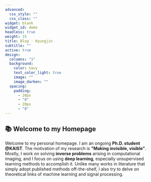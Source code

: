```yaml
---
advanced:
  css_style: ""
  css_class: ""
widget: blank
widget_id: demo
headless: true
weight: 15
title: Blog - Hyungjin
subtitle: ""
active: true
design:
  columns: "1"
  background:
    color: navy
    text_color_light: true
    image: ""
    image_darken: ""
  spacing:
    padding:
      - 20px
      - "0"
      - 20px
      - "0"
---
```


## 📚 Welcome to my Homepage

Welcome to my personal homepage. I am an ongoing **Ph.D. student @KAIST**. The motivation of my research is **"Making invisible, visible"**. Mostly, I work on solving **inverse problems** arising in computational imaging, and I focus on using **deep learning**, especially unsupervised learning methods to accomplish it. Unlike many works in literature that simply adopt published methods off-the-shelf, I also try to delve on theoretical links of machine learning and signal processing.

<!---
## Crowd-funded open-source software

To help us develop this template and software sustainably under the MIT license, we ask all individuals and businesses that use it to help support its ongoing maintenance and development via sponsorship.

### [❤️ Click here to unlock rewards with sponsorship](https://wowchemy.com/plans/)

## You're looking at a Wowchemy _widget_

{{% callout note %}}
This homepage section is an example of adding [elements](https://sourcethemes.com/academic/docs/writing-markdown-latex/) to the [*Blank* widget](https://sourcethemes.com/academic/docs/widgets/).

Backgrounds can be applied to any section. Here, the *background* option is set give a *color gradient*.

**To remove this section, delete `content/home/demo.md`.**
{{% /callout %}}

## Get inspired

[Check out the Markdown files](https://github.com/wowchemy/starter-academic/tree/master/exampleSite) which power the [Academic Demo](https://academic-demo.netlify.app), or [view the showcase](https://wowchemy.com/user-stories/).
--->
